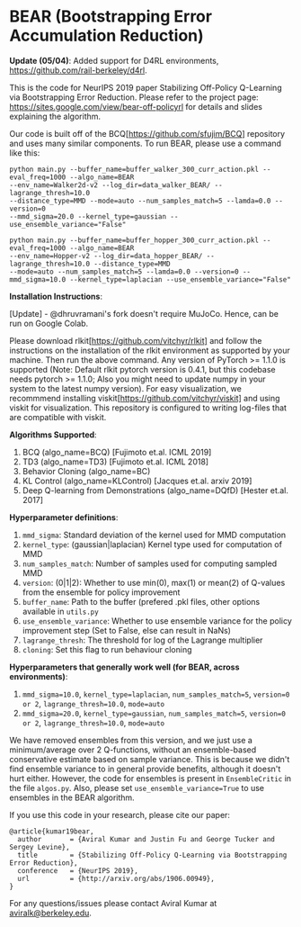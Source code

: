 # BEAR (Bootstrapping Error Accumulation Reduction)

**Update (05/04)**: Added support for D4RL environments, https://github.com/rail-berkeley/d4rl. 

This is the code for NeurIPS 2019 paper Stabilizing Off-Policy Q-Learning via Bootstrapping Error Reduction. Please refer to the project page: https://sites.google.com/view/bear-off-policyrl for details and slides explaining the algorithm.

Our code is built off of the BCQ[https://github.com/sfujim/BCQ] repository and uses many similar components. To run BEAR, please use a command like this:

```
python main.py --buffer_name=buffer_walker_300_curr_action.pkl --eval_freq=1000 --algo_name=BEAR
--env_name=Walker2d-v2 --log_dir=data_walker_BEAR/ --lagrange_thresh=10.0 
--distance_type=MMD --mode=auto --num_samples_match=5 --lamda=0.0 --version=0 
--mmd_sigma=20.0 --kernel_type=gaussian --use_ensemble_variance="False"
```

```
python main.py --buffer_name=buffer_hopper_300_curr_action.pkl --eval_freq=1000 --algo_name=BEAR
--env_name=Hopper-v2 --log_dir=data_hopper_BEAR/ --lagrange_thresh=10.0 --distance_type=MMD
--mode=auto --num_samples_match=5 --lamda=0.0 --version=0 --mmd_sigma=10.0 --kernel_type=laplacian --use_ensemble_variance="False"
```
**Installation Instructions**:

[Update] - @dhruvramani's fork doesn't require MuJoCo. Hence, can be run on Google Colab.

Please download rlkit[https://github.com/vitchyr/rlkit] and follow the instructions on the installation of the rlkit environment as supported by your machine. Then run the above command. Any version of PyTorch >= 1.1.0 is supported (Note: Default rlkit pytorch version is 0.4.1, but this codebase needs pytorch >= 1.1.0; Also you might need to update numpy in your system to the latest numpy version). For easy visualization, we recommmend installing viskit[https://github.com/vitchyr/viskit] and using viskit for visualization. This repository is configured to writing log-files that are compatible with viskit.  

**Algorithms Supported**:
1. BCQ (algo_name=BCQ) [Fujimoto et.al. ICML 2019]
2. TD3 (algo_name=TD3) [Fujimoto et.al. ICML 2018]
3. Behavior Cloning (algo_name=BC)
4. KL Control (algo_name=KLControl) [Jacques et.al. arxiv 2019]
5. Deep Q-learning from Demonstrations (algo_name=DQfD) [Hester et.al. 2017]

**Hyperparameter definitions**:
1. `mmd_sigma`: Standard deviation of the kernel used for MMD computation
2. `kernel_type`: (gaussian|laplacian) Kernel type used for computation of MMD
3. `num_samples_match`: Number of samples used for computing sampled MMD
4. `version`: (0|1|2): Whether to use min(0), max(1) or mean(2) of Q-values from the ensemble for policy improvement
5. `buffer_name`: Path to the buffer (prefered .pkl files, other options available in `utils.py`
6. `use_ensemble_variance`: Whether to use ensemble variance for the policy improvement step (Set to False, else can result in NaNs)
7. `lagrange_thresh`: The threshold for log of the Lagrange multiplier
8. `cloning`: Set this flag to run behaviour cloning

**Hyperparameters that generally work well (for BEAR, across environments)**:
1. `mmd_sigma=10.0`, `kernel_type=laplacian`, `num_samples_match=5`, `version=0 or 2`, `lagrange_thresh=10.0`, `mode=auto`
2. `mmd_sigma=20.0`, `kernel_type=gaussian`, `num_samples_match=5`, `version=0 or 2`, `lagrange_thresh=10.0`, `mode=auto`

We have removed ensembles from this version, and we just use a minimum/average over 2 Q-functions, without an ensemble-based conservative estimate based on sample variance. This is because we didn't find ensemble variance to in general provide benefits, although it doesn't hurt either. However, the code for ensembles is present in `EnsembleCritic` in the file `algos.py`. Also, please set `use_ensemble_variance=True` to use ensembles in the BEAR algorithm.

If you use this code in your research, please cite our paper:
```
@article{kumar19bear,
  author       = {Aviral Kumar and Justin Fu and George Tucker and Sergey Levine},
  title        = {Stabilizing Off-Policy Q-Learning via Bootstrapping Error Reduction},
  conference   = {NeurIPS 2019},
  url          = {http://arxiv.org/abs/1906.00949},
}
```

For any questions/issues please contact Aviral Kumar at aviralk@berkeley.edu.

